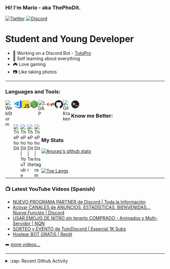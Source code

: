 ### Hi! I'm Mario - aka ThePhoDit.

[![Twitter](https://img.shields.io/twitter/follow/ThePhoDit?color=1da1f2&logo=twitter&style=for-the-badge)](https://twitter.com/intent/follow?user_id=1014057594317627393)
[![Discord](https://img.shields.io/discord/627155835885191169?color=7289da&logo=discord&style=for-the-badge)](https://discord.gg/aUNhdFD)

# Student and Young Developer

- 🤖 Working on a Discord Bot - [TutoPro](https://phodit.xyz)
- 📖 Self learning about everything
- 🎮 Love gaming
- 📷 Like taking photos

---

### Languages and Tools:

[<img align="left" alt="WebStorm" width="26px" src="https://upload.wikimedia.org/wikipedia/commons/thumb/d/d7/WebStorm.png/1200px-WebStorm.png" />](https://www.jetbrains.com/webstorm/)
[<img align="left" alt="Visual Studio Code" width="26px" src="https://raw.githubusercontent.com/github/explore/80688e429a7d4ef2fca1e82350fe8e3517d3494d/topics/visual-studio-code/visual-studio-code.png" />](https://code.visualstudio.com/)
[<img align="left" alt="JavaScript" width="26px" src="https://raw.githubusercontent.com/github/explore/80688e429a7d4ef2fca1e82350fe8e3517d3494d/topics/javascript/javascript.png" />](https://www.javascript.com/)
[<img align="left" alt="Node.js" width="26px" src="https://raw.githubusercontent.com/github/explore/80688e429a7d4ef2fca1e82350fe8e3517d3494d/topics/nodejs/nodejs.png" />](https://node.js.org/)
[<img align="left" alt="LDAP" width="26px" src="https://static.techbast.com/2019/05/LDAP_1.png" />](https://ldap.com/)
[<img align="left" alt="Git" width="26px" src="https://raw.githubusercontent.com/github/explore/80688e429a7d4ef2fca1e82350fe8e3517d3494d/topics/git/git.png" />](https://git-scm.com/)
[<img align="left" alt="GitHub" width="26px" src="https://raw.githubusercontent.com/github/explore/78df643247d429f6cc873026c0622819ad797942/topics/github/github.png" />](https://github.com/)
[<img align="left" alt="GitKraken" width="26px" src="https://dashboard.snapcraft.io/site_media/appmedia/2018/01/1.png" />](https://www.gitkraken.com/)
[<img align="left" alt="Terminal" width="26px" src="https://raw.githubusercontent.com/github/explore/80688e429a7d4ef2fca1e82350fe8e3517d3494d/topics/terminal/terminal.png" />](https://eugeny.github.io/terminus/)

<br />

### Know me Better:

[<img align="left" alt="ThePhoDit" width="22px" src="https://cdn.jsdelivr.net/npm/simple-icons@v3/icons/gmail.svg" />](mailto:phodit@phodit.net)
[<img align="left" alt="ThePhoDit | YouTube" width="22px" src="https://cdn.jsdelivr.net/npm/simple-icons@v3/icons/youtube.svg" />](https://www.youtube.com/channel/UClIiGWJjW17_yszdChIM87g)
[<img align="left" alt="ThePhoDit | Twitter" width="22px" src="https://cdn.jsdelivr.net/npm/simple-icons@v3/icons/twitter.svg" />](https://twitter.com/ThePhoDit)
[<img align="left" alt="ThePhoDit | Instagram" width="22px" src="https://cdn.jsdelivr.net/npm/simple-icons@v3/icons/instagram.svg" />](https://www.instagram.com/mariete_photos/)

<br />

### My Stats

[![Anurag's github stats](https://github-readme-stats.vercel.app/api?username=ThePhoDit&count_private=true)](https://github.com/ThePhoDit)

<br />

[![Top Langs](https://github-readme-stats.vercel.app/api/top-langs/?username=ThePhoDit)](https://github.com/ThePhoDit)

---

### 📺 Latest YouTube Videos (Spanish)

<!-- YOUTUBE:START -->
- [NUEVO PROGRAMA PARTNER de Discord | Toda la Información](https://www.youtube.com/watch?v=ykHt8ZLH5tA)
- [Activar CANALES de ANUNCIOS, ESTADÍSTICAS, BIENVENIDAS... *Nueva Función* | Discord](https://www.youtube.com/watch?v=t9-N3Eg1Y_o)
- [USAR EMOJIS DE NITRO sin tenerlo COMPRADO - Animados y Multi-Servidor | NQN](https://www.youtube.com/watch?v=KPlTtpvA9BA)
- [SORTEO y EVENTO de TutoDiscord | Especial 1K Subs](https://www.youtube.com/watch?v=bxijDn42fn0)
- [Hostear BOT GRATIS | Replit](https://www.youtube.com/watch?v=SP8bm0Ky-Ts)
<!-- YOUTUBE:END -->

➡️ [more videos...](https://www.youtube.com/channel/UClIiGWJjW17_yszdChIM87g)

---

<details>
  <summary>:zap: Recent Github Activity</summary>
  
<!--START_SECTION:activity-->
1. 🎉 Merged PR [#2](https://github.com//ThePhoDit/ModMail/pull/2) in [ThePhoDit/ModMail](https://github.com//ThePhoDit/ModMail)
2. 💪 Opened PR [#2](https://github.com//Witless/topbot/pull/2) in [Witless/topbot](https://github.com//Witless/topbot)
3. 🎉 Merged PR [#1](https://github.com//ThePhoDit/TwitterManager/pull/1) in [ThePhoDit/TwitterManager](https://github.com//ThePhoDit/TwitterManager)
<!--END_SECTION:activity-->

</details>
